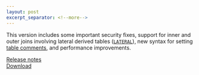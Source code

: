 ```yaml
---
layout: post
excerpt_separator: <!--more-->
---
```


This version includes some important security fixes, support for inner and outer
joins involving lateral derived tables ([`LATERAL`](https://prestosql.io/docs/current/sql/select.html#lateral)),
new syntax for setting [table comments](https://prestosql.io/docs/current/sql/comment.html), and performance
improvements.

[Release notes](https://prestosql.io/docs/current/release/release-307.html)   
[Download](https://prestosql.io/download.html)

<!--more-->
